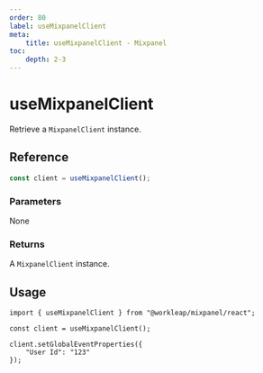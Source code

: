 ```yaml
---
order: 80
label: useMixpanelClient
meta:
    title: useMixpanelClient - Mixpanel
toc:
    depth: 2-3
---
```


# useMixpanelClient

Retrieve a `MixpanelClient` instance.

## Reference

```ts
const client = useMixpanelClient();
```

### Parameters

None

### Returns

A `MixpanelClient` instance.

## Usage

```tsx !#3
import { useMixpanelClient } from "@workleap/mixpanel/react";

const client = useMixpanelClient();

client.setGlobalEventProperties({
    "User Id": "123"
});
```
